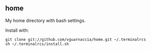 ## home
My home directory with bash settings.

Install with:

    git clone git://github.com/vguarnaccia/home.git ~/.terminalrcs
    sh ~/.terminalrcs/install.sh
